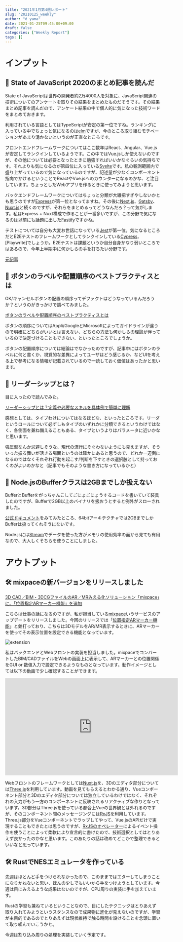 ```yaml
---
title: "2021年1月第4週レポート"
slug: "20210125_weekly"
author: "d_yama"
date: 2021-01-25T09:45:00+09:00
draft: false
categories: ["Weekly Report"]
tags: []
---
```


# インプット

## 📝 State of JavaScript 2020のまとめ記事を読んだ
State of JavaScriptは世界の開発者約2万4000人を対象に、JavaScript関連の技術についてのアンケートを取りその結果をまとめたものだそうです。その結果まとめ記事を読んだので、アンケート結果の中で個人的に気になった技術ワードをまとめておきます。

利用されている言語としてはTypeScriptが安定の第一位ですね。ランキングに入っている中でちょっと気になるのは[elm](https://elm-lang.org/)ですが、今のところ取り組むモチベーションがあまり湧かないというのが正直なところです。

フロントエンドフレームワークについてはここ数年はReact、Angular、Vue.jsが安定してランクインしているようです。この中ではVue.jsしか使えないのですが、その他については必要となったときに勉強すればいいかなぐらいの気持ちです。それよりも気になるのが第四位に入っている[Svelte](https://svelte.dev/)です。私の観測範囲内で盛り上がっているので気になっているのですが、記述量が少なくコンポーネント指向でかけるということでReactやVue.jsへのカウンターになるのかな、と注目しています。ちょっとしたWebアプリを作るときに使ってみようと思います。

バックエンドフレームワークについてはちょっと分類が大雑把すぎやしないかとも思うのですが[Express](https://expressjs.com/)が第一位となってますね。その後に[Next.js](https://nextjs.org/)、[Gatsby](https://www.gatsbyjs.com/)、[Nuxt.js](https://nuxtjs.org/)と続くのですが、それらをまとめるってどうなんだろ？って気がします。私はExpress + Nuxt構成で作ることが一番多いですが、この分野で気になるのは以前にも話題に出した[Fastify](https://github.com/fastify/fastify)ですかね。

テストについては自分も大変お世話になっている[Jest](https://jestjs.io)が第一位。気になるところだとE2Eテストのフレームワークとしてランクインしている[Cypress](https://www.cypress.io/)、[Playwrite]でしょうか。E2Eテストは課題というか自分自身かなり弱いところではあるので、今年上半期中に何かしらの手を打ちたい分野です。

[元記事](https://www.publickey1.jp/blog/21/state_of_javascript_2020reactexpressjest24000.html)

## 📝 ボタンのラベルや配置順序のベストプラクティスとは

OK/キャンセルボタンの配置の順序ってデファクトはどうなっているんだろうか？というのがきっかけで調べてみました。

[ボタンのラベルや配置順序のベストプラクティスとは](https://uxmilk.jp/56527)

ボタンの順序についてはAppli/GoogleとMicrosoftによってガイドラインが違うので明確にどちらがいいとは言えない、どちらの方法も何かしらの理論が伴っているので決定づけることもできない、といったところでしょうか。

ボタンの配置順序については結論はでなかったのですが、記事中にはボタンのラベルに何と書くか、視覚的な差異によってユーザはどう感じるか、などUIを考える上で参考になる情報が記載されているので一読しておく価値はあったかと思います。

## 📝 リーダーシップとは？

目に入ったので読んでみた。

[リーダーシップとは？定義や必要なスキルを具体例で簡単に理解](https://udemy.benesse.co.jp/business/skills/leadership.html)

感想としては、タイプわけについてはなるほどな、といったところです。リーダというロールについて必ずしもタイプのいずれかに分類できるというわけではなく、各側面を兼ね備えることもある、タイプというよりはパラメータに近いかなと思います。

強圧型なんか忌避しそうな、現代の流行にそぐわないようにも見えますが、そういった振る舞いが活きる場面というのは確かにあると思うので、どれか一辺倒になるのではなくそれぞれ行動を起こす/判断を下すときの選択肢として持っておくのがよいのかなと（記事でもそのような書き方になっているかと）

## 📝 Node.jsのBufferクラスは2GBまでしか扱えない

BufferとBufferをがっちゃんこしてごにょごにょうするコードを書いていて装具したのですが、Bufferで2GB以上のバイナリを扱おうとすると例外がスローされました。

[公式ドキュメント](https://nodejs.org/api/buffer.html#buffer_buffer_constants_max_length)をみてみたところ、64bitアーキテクチャでは2GBまでしかBufferは扱ってくれそうにないです。

Node.jsには[Stream](https://nodejs.org/api/stream.html)でデータを使った方がメモリの使用効率の面から見ても有用なので、大人しくそちらを使うことにしました。

# アウトプット

## 🛠️ mixpaceの新バージョンをリリースしました

[3D CAD／BIM・3DCGファイルのAR／MRみえる化ソリューション「mixpace」に、「位置指定ARマーカー機能」を追加](https://prtimes.jp/main/html/rd/p/000000316.000022656.html)

こちらは仕事の話になるのですが、私が担当している[mixpace](https://mixpace.jp)いうサービスのアップデートをリリースしました。今回のリリースでは「[位置指定ARマーカー機能](https://mixpace.jp/feature/)」と銘打っており、こちらは3DモデルをAR/MR表示するときに、ARマーカーを使ってその表示位置を設定できる機能となっています。

![extension](/image/20210125_mixpace.jpg)

私はバックエンドとWebフロントの実装を担当しました。mixpaceでコンバートしたBIM/CADファイルをWebの画面上に表示して、ARマーカーとの位置関係をGUI or 数値入力で設定できるようなものとなっています。動作イメージとしては以下の動画で少し確認することができます。

<iframe width="560" height="315" src="https://www.youtube.com/embed/lOobjkKkh4k?start=14" frameborder="0" allow="accelerometer; autoplay; clipboard-write; encrypted-media; gyroscope; picture-in-picture" allowfullscreen></iframe>

Webフロントのフレームワークとしては[Nuxt.js](https://nuxtjs.org/)を、3Dのエディタ部分については[Three.js](https://threejs.org/)を利用しています。動画を見てもらえるとわかる通り、Vueコンポーネント部分と3Dのエディタ部分については独立しているわけではなく、それぞれの入力がもう一方のコンポーネントに反映されるリアクティブな作りとなっています。3D部分はThree.jsを使っている都合上Vueの世界観とは外れるのですが、そのコンポーネント間のメッセージングには[RxJS](https://rxjs-dev.firebaseapp.com/guide/overview)を利用しています。Three.js部分をVueコンポーネントでラップしてやって、Vue.jsのAPIだけで実現することもできたとは思うのですが、[RxJSのオペレーター](https://rxjs-dev.firebaseapp.com/guide/operators)によるイベント操作を使うことによって柔軟により宣言的に書けたので、技術選択としてはとりあえず良かったのかなと思います。このあたりの話は改めてどこかで整理できるといいなと思っています。

## 🛠️ RustでNESエミュレータを作っている

先週はほとんど手をつけられなかったので、このままではエターしてしまうことになりかねないと思い、ほんの少しでもいいから手をつけようとしています。今週は目にみえるような成果はないのですが、CPU周りの実装に手を加えています。

Rustの学習も兼ねているということなので、目にしたテクニックはとりあえず取り入れてみようというスタンスなので成果物に進化が見えないのですが、学習が主目的であるのでとりあえずは現状維持で触る時間を設けることを念頭に置いて取り組んでいこうかと。

今週は割り込み周りの処理を実装していく予定です。

